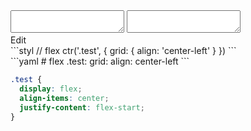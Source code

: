 <div data-size="150" class="code-cont" data-example="center-left-A">
    <div class="code">
        <div class="code-wrap">
            <textarea id="stylus"></textarea>
            <textarea id="css"></textarea>
            <div class="edit-code">
                <span>Edit</span>
            </div>
        </div>
    </div>
</div>


<div data-size="150" data-examples="stylus"></div>
```styl
// flex
ctr('.test', {
  grid: {
    align: 'center-left'
  }
})
```

<div data-size="150" data-examples="yaml"></div>
```yaml
# flex
.test:
  grid:
    align: center-left
```

```css
.test {
  display: flex;
  align-items: center;
  justify-content: flex-start;
}
```
<div class="cf"></div>
